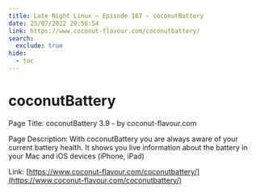 ```yaml
---
title: Late Night Linux – Episode 187 - coconutBattery
date: 25/07/2022 20:56:54
link: https://www.coconut-flavour.com/coconutbattery/
search:
  exclude: true
hide:
  - toc
---
```


# coconutBattery

Page Title: coconutBattery 3.9 - by coconut-flavour.com

Page Description: With coconutBattery you are always aware of your current battery health. It shows you live information about the battery in your Mac and iOS devices (iPhone, iPad) 

Link: [https://www.coconut-flavour.com/coconutbattery/](https://www.coconut-flavour.com/coconutbattery/)